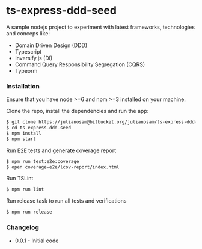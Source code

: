 # ts-express-ddd-seed

A sample nodejs project to experiment with latest frameworks, technologies and conceps like:

* Domain Driven Design (DDD)
* Typescript
* Inversify.js (DI)
* Command Query Responsibility Segregation (CQRS)
* Typeorm

### Installation
Ensure that you have node >=6 and npm >=3 installed on your machine.

Clone the repo, install the dependencies and run the app:

```sh
$ git clone https://julianosam@bitbucket.org/julianosam/ts-express-ddd-seed.git
$ cd ts-express-ddd-seed
$ npm install
$ npm start
```

Run E2E tests and generate coverage report
```sh
$ npm run test:e2e:coverage
$ open coverage-e2e/lcov-report/index.html
```

Run TSLint
```sh
$ npm run lint
```

Run release task to run all tests and verifications
```sh
$ npm run release
```

### Changelog

- 0.0.1 - Initial code
